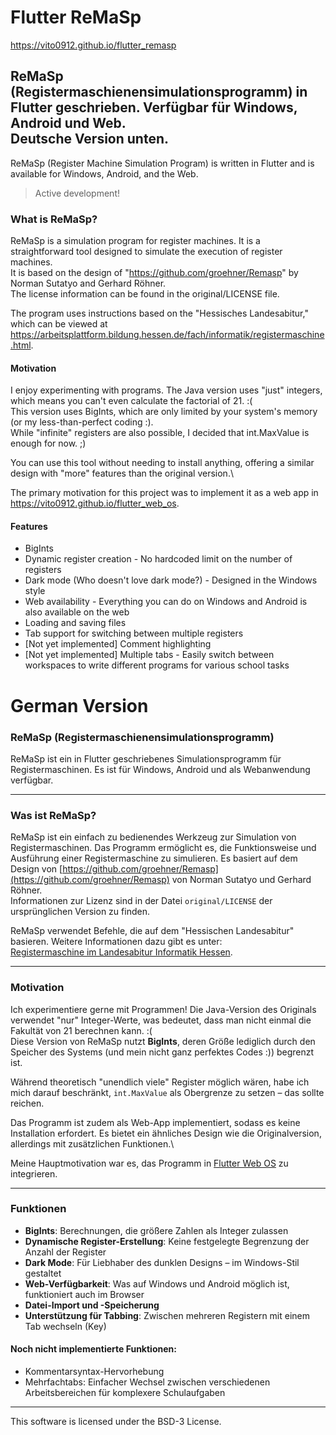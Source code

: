 # Flutter ReMaSp

https://vito0912.github.io/flutter_remasp

ReMaSp (Registermaschienensimulationsprogramm) in Flutter geschrieben. Verfügbar für Windows, Android und Web.\
Deutsche Version unten.
---
ReMaSp (Register Machine Simulation Program) is written in Flutter and is available for Windows, Android, and the Web.

> Active development!

### What is ReMaSp?
ReMaSp is a simulation program for register machines. It is a straightforward tool designed to simulate the execution of register machines.\
It is based on the design of "https://github.com/groehner/Remasp" by Norman Sutatyo and Gerhard Röhner.\
The license information can be found in the original/LICENSE file.

The program uses instructions based on the "Hessisches Landesabitur," which can be viewed at https://arbeitsplattform.bildung.hessen.de/fach/informatik/registermaschine.html.

#### Motivation
I enjoy experimenting with programs. The Java version uses "just" integers, which means you can't even calculate the factorial of 21. :(\
This version uses BigInts, which are only limited by your system's memory (or my less-than-perfect coding :).\
While "infinite" registers are also possible, I decided that int.MaxValue is enough for now. ;)

You can use this tool without needing to install anything, offering a similar design with "more" features than the original version.\

The primary motivation for this project was to implement it as a web app in https://vito0912.github.io/flutter_web_os.

#### Features
- BigInts
- Dynamic register creation - No hardcoded limit on the number of registers
- Dark mode (Who doesn't love dark mode?) - Designed in the Windows style
- Web availability - Everything you can do on Windows and Android is also available on the web
- Loading and saving files
- Tab support for switching between multiple registers
- [Not yet implemented] Comment highlighting
- [Not yet implemented] Multiple tabs - Easily switch between workspaces to write different programs for various school tasks


# German Version

### ReMaSp (Registermaschienensimulationsprogramm)

ReMaSp ist ein in Flutter geschriebenes Simulationsprogramm für Registermaschinen. Es ist für Windows, Android und als Webanwendung verfügbar.

---

### Was ist ReMaSp?
ReMaSp ist ein einfach zu bedienendes Werkzeug zur Simulation von Registermaschinen. Das Programm ermöglicht es, die Funktionsweise und Ausführung einer Registermaschine zu simulieren. Es basiert auf dem Design von [https://github.com/groehner/Remasp](https://github.com/groehner/Remasp) von Norman Sutatyo und Gerhard Röhner.  
Informationen zur Lizenz sind in der Datei `original/LICENSE` der ursprünglichen Version zu finden.

ReMaSp verwendet Befehle, die auf dem "Hessischen Landesabitur" basieren. Weitere Informationen dazu gibt es unter:  
[Registermaschine im Landesabitur Informatik Hessen](https://arbeitsplattform.bildung.hessen.de/fach/informatik/registermaschine.html).

---

### Motivation
Ich experimentiere gerne mit Programmen! Die Java-Version des Originals verwendet "nur" Integer-Werte, was bedeutet, dass man nicht einmal die Fakultät von 21 berechnen kann. :(  
Diese Version von ReMaSp nutzt **BigInts**, deren Größe lediglich durch den Speicher des Systems (und mein nicht ganz perfektes Codes :)) begrenzt ist.

Während theoretisch "unendlich viele" Register möglich wären, habe ich mich darauf beschränkt, `int.MaxValue` als Obergrenze zu setzen – das sollte reichen.

Das Programm ist zudem als Web-App implementiert, sodass es keine Installation erfordert. Es bietet ein ähnliches Design wie die Originalversion, allerdings mit zusätzlichen Funktionen.\

Meine Hauptmotivation war es, das Programm in [Flutter Web OS](https://vito0912.github.io/flutter_web_os) zu integrieren.

---

### Funktionen
- **BigInts**: Berechnungen, die größere Zahlen als Integer zulassen
- **Dynamische Register-Erstellung**: Keine festgelegte Begrenzung der Anzahl der Register
- **Dark Mode**: Für Liebhaber des dunklen Designs – im Windows-Stil gestaltet
- **Web-Verfügbarkeit**: Was auf Windows und Android möglich ist, funktioniert auch im Browser
- **Datei-Import und -Speicherung**
- **Unterstützung für Tabbing**: Zwischen mehreren Registern mit einem Tab wechseln (Key)

#### Noch nicht implementierte Funktionen:
- Kommentarsyntax-Hervorhebung
- Mehrfachtabs: Einfacher Wechsel zwischen verschiedenen Arbeitsbereichen für komplexere Schulaufgaben



---

This software is licensed under the BSD-3 License.